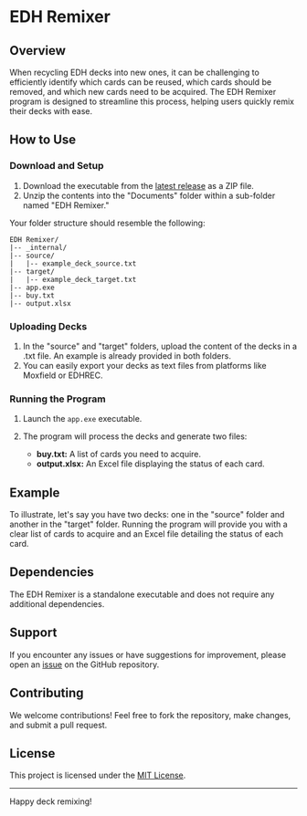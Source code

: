 # EDH Remixer

## Overview

When recycling EDH decks into new ones, it can be challenging to efficiently identify which cards can be reused, which cards should be removed, and which new cards need to be acquired. The EDH Remixer program is designed to streamline this process, helping users quickly remix their decks with ease.

## How to Use

### Download and Setup

1. Download the executable from the [latest release](#) as a ZIP file.
2. Unzip the contents into the "Documents" folder within a sub-folder named "EDH Remixer."

Your folder structure should resemble the following:

```
EDH Remixer/
|-- _internal/
|-- source/
|   |-- example_deck_source.txt
|-- target/
|   |-- example_deck_target.txt
|-- app.exe
|-- buy.txt
|-- output.xlsx
```

### Uploading Decks

1. In the "source" and "target" folders, upload the content of the decks in a .txt file. An example is already provided in both folders.
2. You can easily export your decks as text files from platforms like Moxfield or EDHREC.

### Running the Program

1. Launch the `app.exe` executable.
2. The program will process the decks and generate two files:

   - **buy.txt:** A list of cards you need to acquire.
   - **output.xlsx:** An Excel file displaying the status of each card.

## Example

To illustrate, let's say you have two decks: one in the "source" folder and another in the "target" folder. Running the program will provide you with a clear list of cards to acquire and an Excel file detailing the status of each card.

## Dependencies

The EDH Remixer is a standalone executable and does not require any additional dependencies.

## Support

If you encounter any issues or have suggestions for improvement, please open an [issue](#) on the GitHub repository.

## Contributing

We welcome contributions! Feel free to fork the repository, make changes, and submit a pull request.

## License

This project is licensed under the [MIT License](LICENSE.md).

---

Happy deck remixing!
